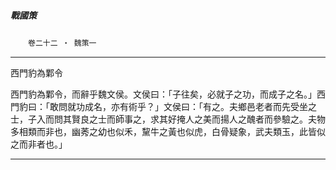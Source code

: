 

##### 戰國策
　　`卷二十二 ‧ 魏策一`

* * *

西門豹為鄴令

西門豹為鄴令，而辭乎魏文侯。文侯曰：「子往矣，必就子之功，而成子之名。」西門豹曰：「敢問就功成名，亦有術乎？」文侯曰：「有之。夫鄉邑老者而先受坐之士，子入而問其賢良之士而師事之，求其好掩人之美而揚人之醜者而參驗之。夫物多相類而非也，幽莠之幼也似禾，黧牛之黃也似虎，白骨疑象，武夫類玉，此皆似之而非者也。」

* * *

